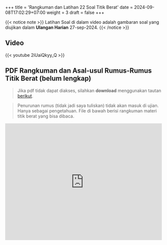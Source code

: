 +++
title = 'Rangkuman dan Latihan 22 Soal Titik Berat'
date = 2024-09-08T17:02:29+07:00
weight = 3
draft = false
+++


{{< notice note >}}
 Latihan Soal di dalam video adalah gambaran soal yang diujikan dalam **Ulangan Harian** 27-sep-2024.
{{< /notice >}}

## Video

{{< youtube 2iUaiQkyy_Q >}}

<div style="margin-top: 3ex;"></div>

## PDF Rangkuman dan Asal-usul Rumus-Rumus Titik Berat (belum lengkap)

> Jika pdf tidak dapat diakses, silahkan **download** menggunakan tautan [berikut](https://drive.google.com/file/d/1Fq6JiGqeeDaj1hfdDYguJFa_SMW_0lqU/view?usp=sharing).

> Penurunan rumus (tidak jadi saya tuliskan) tidak akan masuk di ujian. Hanya sebagai pengetahuan. File di bawah berisi rangkuman materi titik berat yang bisa dibaca.

<div style="margin-top: 2ex;"></div>

<embed src="https://drive.google.com/file/d/1Fq6JiGqeeDaj1hfdDYguJFa_SMW_0lqU/preview" width="100%" height="375">

